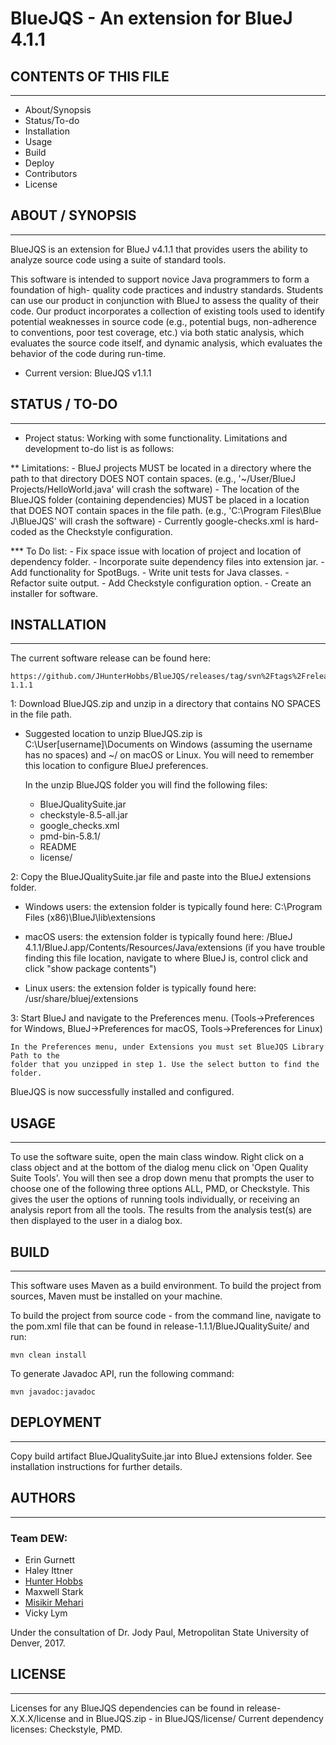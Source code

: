 # BlueJQS - An extension for BlueJ 4.1.1

## CONTENTS OF THIS FILE
-----------------------

 * About/Synopsis
 * Status/To-do
 * Installation
 * Usage
 * Build
 * Deploy
 * Contributors
 * License


## ABOUT / SYNOPSIS
------------------

 BlueJQS is an extension for BlueJ v4.1.1 that provides users the ability to analyze
 source code using a suite of standard tools.

 This software is intended to support novice Java programmers to form a foundation of high-
 quality code practices and industry standards. Students can use our product in conjunction
 with BlueJ to assess the quality of their code. Our product incorporates a collection
 of existing tools used to identify potential weaknesses in source code (e.g., potential
 bugs, non-adherence to conventions, poor test coverage, etc.) via both static analysis,
 which evaluates the source code itself, and dynamic analysis, which evaluates the
 behavior of the code during run-time.

  - Current version: BlueJQS v1.1.1


## STATUS / TO-DO
----------------

 * Project status: Working with some functionality. Limitations and development to-do
   list is as follows:

 ** Limitations:
    - BlueJ projects MUST be located in a directory where the path to that directory
      DOES NOT contain spaces.
      (e.g., '~/User/BlueJ Projects/HelloWorld.java' will crash the software)
    - The location of the BlueJQS folder (containing dependencies) MUST be placed in a
      location that DOES NOT contain spaces in the file path.
      (e.g., 'C:\Program Files\Blue J\BlueJQS' will crash the software)
    - Currently google-checks.xml is hard-coded as the Checkstyle configuration.

 *** To Do list:
     - Fix space issue with location of project and location of dependency folder.
     - Incorporate suite dependency files into extension jar.
     - Add functionality for SpotBugs.
     - Write unit tests for Java classes.
     - Refactor suite output.
     - Add Checkstyle configuration option.
     - Create an installer for software.

## INSTALLATION
--------------

 The current software release can be found here:

    https://github.com/JHunterHobbs/BlueJQS/releases/tag/svn%2Ftags%2Frelease-1.1.1

 1: Download BlueJQS.zip and unzip in a directory that contains NO SPACES in the file path.

  - Suggested location to unzip BlueJQS.zip is C:\User\[username]\Documents on Windows
    (assuming the username has no spaces) and ~/ on macOS or Linux.
    You will need to remember this location to configure BlueJ preferences.

    In the unzip BlueJQS folder you will find the following files:
     * BlueJQualitySuite.jar
     * checkstyle-8.5-all.jar
     * google_checks.xml
     * pmd-bin-5.8.1/
     * README
     * license/

 2: Copy the BlueJQualitySuite.jar file and paste into the BlueJ extensions folder.

  - Windows users: the extension folder is typically found here:
    C:\Program Files (x86)\BlueJ\lib\extensions

  - macOS users: the extension folder is typically found here:
    /BlueJ 4.1.1/BlueJ.app/Contents/Resources/Java/extensions
    (if you have trouble finding this file location, navigate to where BlueJ is,
    control click and click "show package contents")

  - Linux users: the extension folder is typically found here:
    /usr/share/bluej/extensions

 3: Start BlueJ and navigate to the Preferences menu. (Tools->Preferences for Windows,
    BlueJ->Preferences for macOS, Tools->Preferences for Linux)

    In the Preferences menu, under Extensions you must set BlueJQS Library Path to the
    folder that you unzipped in step 1. Use the select button to find the folder.

 BlueJQS is now successfully installed and configured.


## USAGE
-------

 To use the software suite, open the main class window. Right click on a class object
 and at the bottom of the dialog menu click on 'Open Quality Suite Tools'. You will then
 see a drop down menu that prompts the user to choose one of the following three options
 ALL, PMD, or Checkstyle. This gives the user the options of running tools individually, or
 receiving an analysis report from all the tools. The results from the analysis test(s)
 are then displayed to the user in a dialog box.


## BUILD
-------

 This software uses Maven as a build environment. To build the project from sources,
 Maven must be installed on your machine.

 To build the project from source code - from the command line, navigate to the pom.xml file
 that can be found in release-1.1.1/BlueJQualitySuite/ and run:

    mvn clean install

 To generate Javadoc API, run the following command:

    mvn javadoc:javadoc


## DEPLOYMENT
------------

 Copy build artifact BlueJQualitySuite.jar into BlueJ extensions folder. See
 installation instructions for further details.


## AUTHORS
---------

 ### Team DEW:
 * Erin Gurnett
 * Haley Ittner
 * [Hunter Hobbs](https://github.com/JHunterHobbs)
 * Maxwell Stark
 * [Misikir Mehari](https://github.com/misikirmehari)
 * Vicky Lym

 Under the consultation of Dr. Jody Paul, Metropolitan State University of Denver, 2017.


## LICENSE
---------

 Licenses for any BlueJQS dependencies can be found in release-X.X.X/license and in
 BlueJQS.zip - in BlueJQS/license/
 Current dependency licenses: Checkstyle, PMD.
